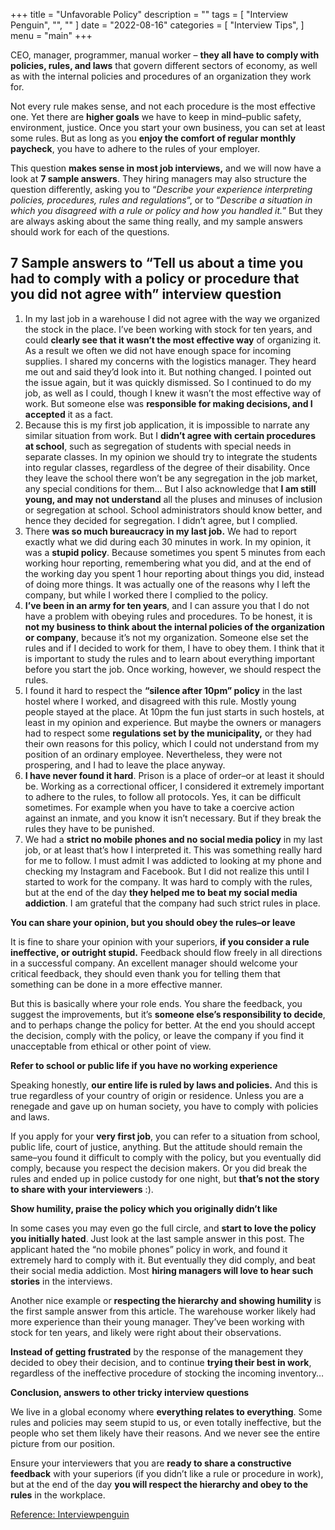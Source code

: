 +++
title = "Unfavorable Policy"
description = ""
tags = [
    "Interview Penguin",
    "",
    ""
]
date = "2022-08-16"
categories = [
    "Interview Tips",
]
menu = "main"
+++

CEO, manager, programmer, manual worker – **they all have to comply with policies, rules, and laws** that govern different sectors of economy, as well as with the internal policies and procedures of an organization they work for.

Not every rule makes sense, and not each procedure is the most effective one. Yet there are **higher goals** we have to keep in mind–public safety, environment, justice. Once you start your own business, you can set at least some rules. But as long as you **enjoy the comfort of regular monthly paycheck**, you have to adhere to the rules of your employer.

This question **makes sense in most job interviews,** and we will now have a look at **7 sample answers**. They hiring managers may also structure the question differently, asking you to “*Describe your experience interpreting policies, procedures, rules and regulations*“, or to “*Describe a situation in which you disagreed with a rule or policy and how you handled it.*” But they are always asking about the same thing really, and my sample answers should work for each of the questions.


## 7 Sample answers to “Tell us about a time you had to comply with a policy or procedure that you did not agree with” interview question

1. In my last job in a warehouse I did not agree with the way we organized the stock in the place. I’ve been working with stock for ten years, and could **clearly see that it wasn’t the most effective way** of organizing it. As a result we often we did not have enough space for incoming supplies. I shared my concerns with the logistics manager. They heard me out and said they’d look into it. But nothing changed. I pointed out the issue again, but it was quickly dismissed. So I continued to do my job, as well as I could, though I knew it wasn’t the most effective way of work. But someone else was **responsible for making decisions, and I accepted** it as a fact.
2. Because this is my first job application, it is impossible to narrate any similar situation from work. But I **didn’t agree with certain procedures at school**, such as segregation of students with special needs in separate classes. In my opinion we should try to integrate the students into regular classes, regardless of the degree of their disability. Once they leave the school there won’t be any segregation in the job market, any special conditions for them… But I also acknowledge that **I am still young, and may not understand** all the pluses and minuses of inclusion or segregation at school. School administrators should know better, and hence they decided for segregation. I didn’t agree, but I complied.
3. There **was so much bureaucracy in my last job.** We had to report exactly what we did during each 30 minutes in work. In my opinion, it was a **stupid policy**. Because sometimes you spent 5 minutes from each working hour reporting, remembering what you did, and at the end of the working day you spent 1 hour reporting about things you did, instead of doing more things. It was actually one of the reasons why I left the company, but while I worked there I complied to the policy.
4. **I’ve been in an army for ten years**, and I can assure you that I do not have a problem with obeying rules and procedures. To be honest, it is **not my business to think about the internal policies of the organization or company**, because it’s not my organization. Someone else set the rules and if I decided to work for them, I have to obey them. I think that it is important to study the rules and to learn about everything important before you start the job. Once working, however, we should respect the rules.
5. I found it hard to respect the **“silence after 10pm” policy** in the last hostel where I worked, and disagreed with this rule. Mostly young people stayed at the place. At 10pm the fun just starts in such hostels, at least in my opinion and experience. But maybe the owners or managers had to respect some **regulations set by the municipality,** or they had their own reasons for this policy, which I could not understand from my position of an ordinary employee. Nevertheless, they were not prospering, and I had to leave the place anyway.
6. **I have never found it hard**. Prison is a place of order–or at least it should be. Working as a correctional officer, I considered it extremely important to adhere to the rules, to follow all protocols. Yes, it can be difficult sometimes. For example when you have to take a coercive action against an inmate, and you know it isn’t necessary. But if they break the rules they have to be punished.
7. We had a **strict no mobile phones and no social media policy** in my last job, or at least that’s how I interpreted it. This was something really hard for me to follow. I must admit I was addicted to looking at my phone and checking my Instagram and Facebook. But I did not realize this until I started to work for the company. It was hard to comply with the rules, but at the end of the day **they helped me to beat my social media addiction**. I am grateful that the company had such strict rules in place.


**You can share your opinion, but you should obey the rules–or leave**

It is fine to share your opinion with your superiors, **if you consider a rule ineffective, or outright stupid.** Feedback should flow freely in all directions in a successful company. An excellent manager should welcome your critical feedback, they should even thank you for telling them that something can be done in a more effective manner.

But this is basically where your role ends. You share the feedback, you suggest the improvements, but it’s **someone else’s responsibility to decide**, and to perhaps change the policy for better. At the end you should accept the decision, comply with the policy, or leave the company if you find it unacceptable from ethical or other point of view.


**Refer to school or public life if you have no working experience**

Speaking honestly, **our entire life is ruled by laws and policies.** And this is true regardless of your country of origin or residence. Unless you are a renegade and gave up on human society, you have to comply with policies and laws.

If you apply for your **very first job**, you can refer to a situation from school, public life, court of justice, anything. But the attitude should remain the same–you found it difficult to comply with the policy, but you eventually did comply, because you respect the decision makers. Or you did break the rules and ended up in police custody for one night, but **that’s not the story to share with your interviewers** :).


**Show humility, praise the policy which you originally didn’t like**

In some cases you may even go the full circle, and **start to love the policy you initially hated**. Just look at the last sample answer in this post. The applicant hated the “no mobile phones” policy in work, and found it extremely hard to comply with it. But eventually they did comply, and beat their social media addiction. Most **hiring managers will love to hear such stories** in the interviews.

Another nice example or **respecting the hierarchy and showing humility** is the first sample answer from this article. The warehouse worker likely had more experience than their young manager. They’ve been working with stock for ten years, and likely were right about their observations.

**Instead of getting frustrated** by the response of the management they decided to obey their decision, and to continue **trying their best in work**, regardless of the ineffective procedure of stocking the incoming inventory…

**Conclusion, answers to other tricky interview questions**

We live in a global economy where **everything relates to everything**. Some rules and policies may seem stupid to us, or even totally ineffective, but the people who set them likely have their reasons. And we never see the entire picture from our position.

Ensure your interviewers that you are **ready to share a constructive feedback** with your superiors (if you didn’t like a rule or procedure in work), but at the end of the day **you will respect the hierarchy and obey to the rules** in the workplace.  

[Reference: Interviewpenguin](https://interviewpenguin.com/comply-with-policy-or-procedure-sample-answers/)